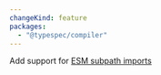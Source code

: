 ```yaml
---
changeKind: feature
packages:
  - "@typespec/compiler"
---
```


Add support for [ESM subpath imports](https://nodejs.org/api/packages.html#subpath-imports)